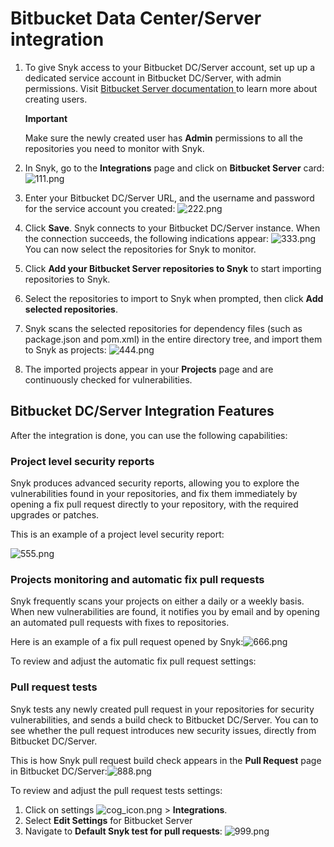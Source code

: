 # Bitbucket Data Center/Server integration

1. To give Snyk access to your Bitbucket DC/Server account, set up up a dedicated service account in Bitbucket DC/Server, with admin permissions. Visit [Bitbucket Server documentation ](https://confluence.atlassian.com/bitbucketserver/users-and-groups-776640439.html#Usersandgroups-Creatingauser)to learn more about creating users.

   **Important**

   Make sure the newly created user has **Admin** permissions to all the repositories you need to monitor with Snyk.

2. In Snyk, go to the **Integrations** page and click on **Bitbucket Server** card:![111.png](https://support.snyk.io/hc/article_attachments/360012150538/111.png)
3. Enter your Bitbucket DC/Server URL, and the username and password for the service account you created: ![222.png](https://support.snyk.io/hc/article_attachments/360012150578/222.png)
4. Click **Save**. Snyk connects to your Bitbucket DC/Server instance. When the connection succeeds, the following indications appear: ![333.png](https://support.snyk.io/hc/article_attachments/360012064257/333.png) You can now select the repositories for Snyk to monitor.
5. Click **Add your Bitbucket Server repositories to Snyk** to start importing repositories to Snyk.
6. Select the repositories to import to Snyk when prompted, then click **Add selected repositories**.
7. Snyk scans the selected repositories for dependency files \(such as package.json and pom.xml\) in the entire directory tree, and import them to Snyk as projects: ![444.png](https://support.snyk.io/hc/article_attachments/360012064277/444.png)
8. The imported projects appear in your **Projects** page and are continuously checked for vulnerabilities.

## Bitbucket DC/Server Integration Features

After the integration is done, you can use the following capabilities:

### **Project level security reports**

Snyk produces advanced security reports, allowing you to explore the vulnerabilities found in your repositories, and fix them immediately by opening a fix pull request directly to your repository, with the required upgrades or patches.

This is an example of a project level security report:

![555.png](https://support.snyk.io/hc/article_attachments/360012150658/555.png)

### **Projects monitoring and automatic fix pull requests**

Snyk frequently scans your projects on either a daily or a weekly basis. When new vulnerabilities are found, it notifies you by email and by opening an automated pull requests with fixes to repositories.

Here is an example of a fix pull request opened by Snyk:![666.png](https://support.snyk.io/hc/article_attachments/360012150698/666.png)

To review and adjust the automatic fix pull request settings:

### **Pull request tests**

Snyk tests any newly created pull request in your repositories for security vulnerabilities, and sends a build check to Bitbucket DC/Server. You can to see whether the pull request introduces new security issues, directly from Bitbucket DC/Server.

This is how Snyk pull request build check appears in the **Pull Request** page in Bitbucket DC/Server:![888.png](https://support.snyk.io/hc/article_attachments/360012150738/888.png)

To review and adjust the pull request tests settings:

1. Click on settings ![cog\_icon.png](https://support.snyk.io/hc/article_attachments/4402908592145/cog_icon.png) &gt; **Integrations**.
2. Select **Edit Settings** for Bitbucket Server
3. Navigate to **Default Snyk test for pull requests**: ![999.png](https://support.snyk.io/hc/article_attachments/360012064337/999.png)

